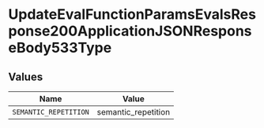 # UpdateEvalFunctionParamsEvalsResponse200ApplicationJSONResponseBody533Type


## Values

| Name                  | Value                 |
| --------------------- | --------------------- |
| `SEMANTIC_REPETITION` | semantic_repetition   |